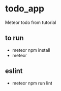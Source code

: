 # todo_app
Meteor todo from tutorial

## to run
- meteor npm install
- meteor
## eslint
- meteor npm run lint